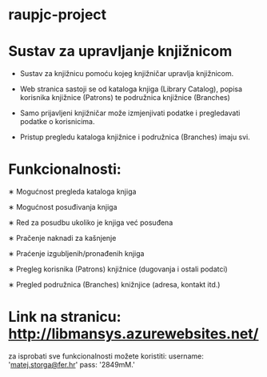 # raupjc-project

# Sustav za upravljanje knjižnicom

- Sustav za knjižnicu pomoću kojeg  knjižničar upravlja knjižnicom.

- Web stranica sastoji se od kataloga knjiga (Library Catalog), popisa korisnika knjižnice (Patrons) te podružnica knjižnice (Branches)

- Samo prijavljeni knjižničar može izmjenjivati podatke i pregledavati podatke o korisnicima.

- Pristup pregledu kataloga knjižnice i podružnica (Branches) imaju svi.


# Funkcionalnosti:
∗ Mogućnost pregleda kataloga knjiga

∗ Mogućnost posuđivanja knjiga

∗ Red za posudbu ukoliko je knjiga već posuđena

∗ Pračenje naknadi za kašnjenje

∗ Praćenje izgubljenih/pronađenih knjiga

∗ Pregleg korisnika (Patrons) knjižnice (dugovanja i ostali podatci)

∗ Pregled podružnica (Branches) knižnjice (adresa, kontakt itd.)


# Link na stranicu: http://libmansys.azurewebsites.net/
za isprobati sve funkcionalnosti možete koristiti: 
        username: 'matej.storga@fer.hr'
        pass: '2849mM.'
